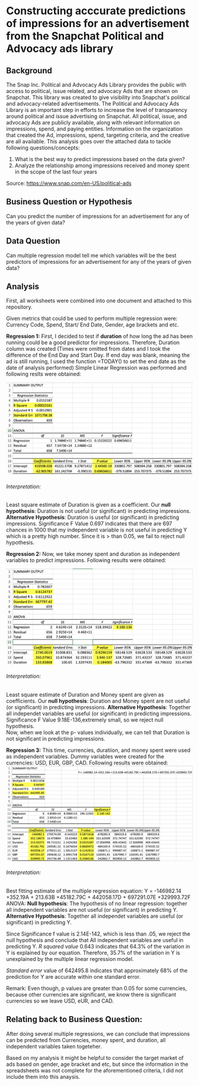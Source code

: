 # Constructing acccurate predictions of impressions for an advertisement from the Snapchat Political and Advocacy ads library 

## Background 

The Snap Inc. Political and Advocacy Ads Library provides the public with access to political, issue related, and advocacy Ads that are shown on Snapchat. This library was created to give visibility into Snapchat's political and advocacy-related advertisements. The Political and Advocacy Ads Library is an important step in efforts to increase the level of transparency around political and issue advertising on Snapchat. All political, issue, and advocacy Ads are publicly available, along with relevant information on impressions, spend, and paying entities. Information on the organization that created the Ad, impressions, spend, targeting criteria, and the creative are all available. This analysis goes over the attached data to tackle following questions/concepts: 

1. What is the best way to predict impressions based on the data given?
2. Analyze the relationship among impressions received and money spent in the scope of the last four years 

Source: https://www.snap.com/en-US/political-ads 


## Business Question or Hypothesis 

Can you predict the number of impressions for an advertisement for any of the years of given data?

## Data Question 

Can multiple regression model tell me which variables will be the best predictors of impressions for an advertisement for any of the years of given data?

## Analysis

First, all worksheets were combined into one document and attached to this repository. 

Given metrics that could be used to perform multiple regression were: Currency Code, Spend, Start/ End Date, Gender, age brackets and etc. 

**Regression 1:** First, I decided to test if **duration** of how long the ad has been running could be a good predictor for impressions. 
  Therefore, Duration column was created (Times were omitted from dates and I took the difference of the End Day and Start Day. If end day was blank, meaning the ad is still running, I used the function =TODAY() to set the end date as the date of analysis performed) 
  Simple Linear Regression was performed and following reslts were obtained:
  
  ![Simple Linear Regression,Duration](https://github.com/DurdonaG/linear_regression_snapchatdata/blob/main/Analyzed%20Data%20and%20Results/Screen%20Shot%202021-03-04%20at%208.48.50%20AM.png)
  
  ###### Interpretation:
  Least square estimate of Duration is given as a coefficient. Our **null hypothesis**: Duration is not useful (or significant) in predicting impressions. **Alternative Hypothesis**: Duration is useful (or significant) in predicting impressions.
  Significance F Value 0.697 indicates that there are 697 chances in 1000 that my independent variable is not useful in predicting Y which is a pretty high number. 
  Since it is > than 0.05, we fail to reject null hypothesis. 

**Regression 2:** Now, we take money spent and duration as independent variables to predict impressions. Following results were obtained: 

![Simple Linear Regression,Duration and Money Spent](https://github.com/DurdonaG/linear_regression_snapchatdata/blob/main/Analyzed%20Data%20and%20Results/image.png)

###### Interpretation:
  Least square estimate of Duration and Money spent are given as coefficients. Our **null hypothesis**: Duration and Money spent are not useful (or significant) in predicting impressions. **Alternative Hypothesis**: Together all independet variables are useful (or significant) in predicting impressions.
  Significance F Value 9.18E-136,extremely small, so we reject null hypothesis.  
  Now, when we look at the p- values individually, we can tell that Duration is not significant in predicting impressions. 
  
**Regression 3:**  This time, currencies, duratiion, and money spent were used as independent variables. Dummy variables were created for the currencies: USD, EUR, GBP, CAD. Following results were obtained: 
![Simple Linear Regression: Currency, duration, money spent](https://github.com/DurdonaG/linear_regression_snapchatdata/blob/main/Analyzed%20Data%20and%20Results/Screen%20Shot%202021-03-04%20at%209.15.41%20AM.png)

###### Interpretation:
Best fitting estimate of the multiple regression equation: Y = -146982.14 +352.19A + 213.63B +45182.79C + 442058.17D + 697291.07E +329993.72F
ANOVA:  **Null hypothesis**: The hypothesis of no linear regression: together all independent variables are not useful (or significant) in predicting Y. **Alternative Hypothesis**: Together all independet variables are useful (or significant) in predicting Y.

Since Significance f value is 2.14E-142, which is less than .05, we reject the null hypothesis and conclude that All independent variables are useful in predicting Y. 
*R squared value* 0.643 indicates that 64.3% of the variation in Y is explained by our equation. Therefore, 35.7% of the variation in Y is unexplained by the multiple linear regression model. 

*Standard error* value of 642495.8 indicates that approximately 68% of the prediction for Y are accurate within one standard error. 

Remark: Even though, p values are greater than 0.05 for some currencies, because other currencies are significant, we know there is significant currencies so we leave USD, eUR, and CAD. 

## Relating back to Business Question: ##

After doing several multiple regressions, we can conclude that impressions can be predicted from Currencies, money spent, and duration, all independent variables taken togeteher. 

Based on my analysis it might be helpful to consider the target market of ads based on gender, age bracket and etc, but since the information in the spreadsheets was not complete for the aforementioned criteria, I did not include them into this anaysis. 













